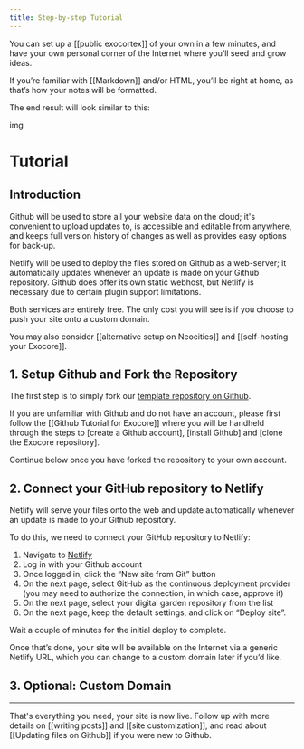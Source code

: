 ```yaml
---
title: Step-by-step Tutorial
---
```


You can set up a [[public exocortex]] of your own in a few minutes, and have your own personal corner of the Internet where you’ll seed and grow ideas.

If you’re familiar with [[Markdown]] and/or HTML, you’ll be right at home, as that’s how your notes will be formatted.

The end result will look similar to this:

img

# Tutorial

## Introduction

Github will be used to store all your website data on the cloud; it's convenient to upload updates to, is accessible and editable from anywhere, and keeps full version history of changes as well as provides easy options for back-up.

Netlify will be used to deploy the files stored on Github as a web-server; it automatically updates whenever an update is made on your Github repository. Github does offer its own static webhost, but Netlify is necessary due to certain plugin support limitations. 

Both services are entirely free. The only cost you will see is if you choose to push your site onto a custom domain.

You may also consider [[alternative setup on Neocities]] and [[self-hosting your Exocore]].

## 1. Setup Github and Fork the Repository

The first step is to simply fork our [template repository on Github]().

If you are unfamiliar with Github and do not have an account, please first follow the [[Github Tutorial for Exocore]] where you will be handheld through the steps to [create a Github account], [install Github] and [clone the Exocore repository].

Continue below once you have forked the repository to your own account.

## 2. Connect your GitHub repository to Netlify

Netlify will serve your files onto the web and update automatically whenever an update is made to your Github repository. 

To do this, we need to connect your GitHub repository to Netlify:

1. Navigate to [Netlify](https://netlify.com)
2. Log in with your Github account
3. Once logged in, click the “New site from Git” button
4. On the next page, select GitHub as the continuous deployment provider (you may need to authorize the connection, in which case, approve it)
5. On the next page, select your digital garden repository from the list
6. On the next page, keep the default settings, and click on “Deploy site”.

Wait a couple of minutes for the initial deploy to complete.

Once that’s done, your site will be available on the Internet via a generic Netlify URL, which you can change to a custom domain later if you’d like.

## 3. Optional: Custom Domain



---

That's everything you need, your site is now live. Follow up with more details on [[writing posts]] and [[site customization]], and read about [[Updating files on Github]] if you were new to Github.